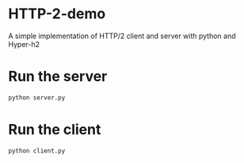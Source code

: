# HTTP-2-demo
A simple implementation of HTTP/2 client and server with python and Hyper-h2

# Run the server
```bash
python server.py
```

# Run the client
```bash
python client.py
```
